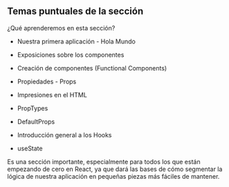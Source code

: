 ## Temas puntuales de la sección
¿Qué aprenderemos en esta sección?

- Nuestra primera aplicación - Hola Mundo

- Exposiciones sobre los componentes

- Creación de componentes (Functional Components)

- Propiedades - Props

- Impresiones en el HTML

- PropTypes

- DefaultProps

- Introducción general a los Hooks

- useState

Es una sección importante, especialmente para todos los que están empezando de cero en React, ya que dará las bases de cómo segmentar la lógica de nuestra aplicación en pequeñas piezas más fáciles de mantener.
